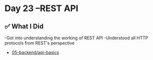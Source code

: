# Day 23 –REST API 

## ✅ What I Did
-Got into  understanding the working of REST API
-Understood all HTTP protocols from REST's perspective



- [05-backend/api-basics](https://github.com/RohankumarReddy/pixels-and-tags/tree/main/05-backend/02-api-basics/REST%20APIs)

 
 


